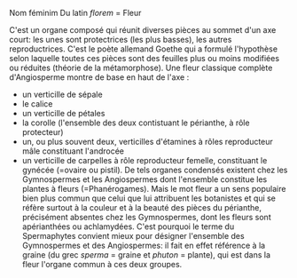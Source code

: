 Nom féminim
Du latin *florem* = Fleur

C'est un organe composé qui réunit diverses pièces au sommet d'un axe court: les unes sont protectrices (les plus basses), les autres reproductrices.
C'est le poète allemand Goethe qui a formulé l'hypothèse selon laquelle toutes ces pièces sont des feuilles plus ou moins modifiées ou réduites (théorie de la métamorphose).
Une fleur classique complète d'Angiosperme montre de base en haut de l'axe :
- un verticille de sépale
- le calice
- un verticille de pétales
- la corolle (l'ensemble des deux contistuant le périanthe, à rôle protecteur)
- un, ou plus souvent deux, verticilles d'étamines à rôles reproducteur mâle constituant l'androcée
- un verticille de carpelles à rôle reproducteur femelle, constituant le gynécée (=ovaire ou pistil).
De tels organes condensés existent chez les Gymnospermes et les Angiospermes dont l'ensemble constitue les plantes à fleurs (=Phanérogames).
Mais le mot fleur a un sens populaire bien plus commun que celui que lui attribuent les botanistes et qui se réfère surtout à la couleur et à la beauté des pièces du périanthe, précisément absentes chez les Gymnospermes, dont les fleurs sont apérianthées ou achlamydées. C'est pourquoi le terme du Spermaphytes convient mieux pour désigner l'ensemble des Gymnospermes et des Angiospermes: il fait en effet référence à la graine (du grec *sperma* = graine et *phuton* = plante), qui est dans la fleur l'organe commun à ces deux groupes.